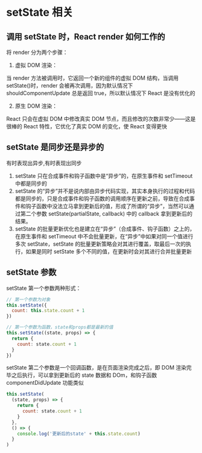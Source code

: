 # setState 相关 [](#setstate相关)

## 调用 setState 时，React render 如何工作的 [](#调用setstate时react-render如何工作的)

将 render 分为两个步骤：

1. 虚拟 DOM 渲染：

当 render 方法被调用时，它返回一个新的组件的虚拟 DOM 结构，当调用 setState()时，render 会被再次调用，因为默认情况下 shouldComponentUpdate 总是返回 true，所以默认情况下 React 是没有优化的

2. 原生 DOM 渲染：

React 只会在虚拟 DOM 中修改真实 DOM 节点，而且修改的次数非常少——这是很棒的 React 特性，它优化了真实 DOM 的变化，使 React 变得更快

## setState 是同步还是异步的 [](#setstate-是同步还是异步的)

有时表现出异步,有时表现出同步

1. setState 只在合成事件和钩子函数中是“异步”的，在原生事件和 setTimeout 中都是同步的
2. setState 的“异步”并不是说内部由异步代码实现，其实本身执行的过程和代码都是同步的，只是合成事件和钩子函数的调用顺序在更新之前，导致在合成事件和钩子函数中没法立马拿到更新后的值，形成了所谓的“异步”，当然可以通过第二个参数 setState(partialState, callback) 中的 callback 拿到更新后的结果。
3. setState 的批量更新优化也是建立在“异步”（合成事件、钩子函数）之上的，在原生事件和 setTimeout 中不会批量更新，在“异步”中如果对同一个值进行多次 setState，setState 的批量更新策略会对其进行覆盖，取最后一次的执行，如果是同时 setState 多个不同的值，在更新时会对其进行合并批量更新

## setState 参数 [](#setstate第二个参数)

setState 第一个参数两种形式：

```js
// 第一个参数为对象
this.setState({
  count: this.state.count + 1
})
```

```js
// 第一个参数为函数，state和props都是最新的值
this.setState((state, props) => {
  return {
    count: state.count + 1
  }
})
```

setState 第二个参数是一个回调函数，是在页面渲染完成之后，即 DOM 渲染完毕之后执行，可以拿到更新后的 state 数据和 DOm，和钩子函数 componentDidUpdate 功能类似

```js
this.setState(
  (state, props) => {
    return {
      count: state.count + 1
    }
  },
  () => {
    console.log('更新后的state' + this.state.count)
  }
)
```
